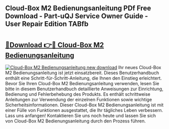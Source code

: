 ## Cloud-Box M2 Bedienungsanleitung PDf Free Download - Part-uQJ Service Owner Guide - User Repair Edition TABfb

# <h2><a href="http://df0wp2.blite.top/?on=Cloud-Box+M2+Bedienungsanleitung">🔗Download 👉🔴 Cloud-Box M2 Bedienungsanleitung</a></h2>

[![Cloud-Box M2 Bedienungsanleitung new download](https://i.imgur.com/lujVjoI.png)](http://df0wp2.blite.top/?on=Cloud-Box+M2+Bedienungsanleitung)
Ihr neues Cloud-Box M2 Bedienungsanleitung ist jetzt einsatzbereit. Dieses Benutzerhandbuch enthält eine Schritt-für-Schritt-Anleitung, die Ihnen den Einstieg erleichtert. Bevor Sie Ihren Cloud-Box M2 Bedienungsanleitung verwenden, lesen Sie bitte in diesem Benutzerhandbuch detaillierte Anweisungen zur Einrichtung, Bedienung und Fehlerbehebung des Produkts. Es enthält schrittweise Anleitungen zur Verwendung der einzelnen Funktionen sowie wichtige Sicherheitsinformationen. Dieser Cloud-Box M2 Bedienungsanleitung ist mit einer Fülle von Funktionen ausgestattet, die Ihr tägliches Leben verbessern. Lass uns anfangen! Kontaktieren Sie uns noch heute und lassen Sie sich von Cloud-Box M2 Bedienungsanleitung durch den Prozess führen.
